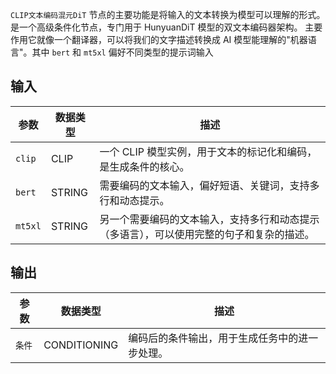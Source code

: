 `CLIP文本编码混元DiT` 节点的主要功能是将输入的文本转换为模型可以理解的形式。是一个高级条件化节点，专门用于 HunyuanDiT 模型的双文本编码器架构。
主要作用它就像一个翻译器，可以将我们的文字描述转换成 AI 模型能理解的"机器语言"。其中 `bert` 和 `mt5xl` 偏好不同类型的提示词输入

## 输入

| 参数      | 数据类型 | 描述                                                         |
| --------- | -------------- | ------------------------------------------------------------ |
| `clip`    | CLIP         | 一个 CLIP 模型实例，用于文本的标记化和编码，是生成条件的核心。 |
| `bert`    | STRING       | 需要编码的文本输入，偏好短语、关键词，支持多行和动态提示。                   |
| `mt5xl`   | STRING       | 另一个需要编码的文本输入，支持多行和动态提示（多语言），可以使用完整的句子和复杂的描述。              |

## 输出

| 参数         | 数据类型 | 描述                                                         |
| ------------ | -------------- | ------------------------------------------------------------ |
| `条件` | CONDITIONING | 编码后的条件输出，用于生成任务中的进一步处理。               |
